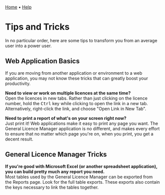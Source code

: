 [Home](https://cityssm.github.io/general-licence-manager/)
•
[Help](https://cityssm.github.io/general-licence-manager/docs/)

# Tips and Tricks

In no particular order, here are some tips to transform you
from an average user into a power user.

## Web Application Basics

If you are moving from another application or environment to a web application,
you may not know these tricks that can greatly boost your productivity.

**Need to view or work on multiple licences at the same time?**<br />
Open the licences in new tabs.  Rather than just clicking on the licence number,
hold the <kbd>Ctrl</kbd> key while clicking to open the link in a new tab.
Alternatively, right-click the link, and choose "Open Link in New Tab".

**Need to print a report of what's on your screen right now?**<br />
Just print it!  Web applications make it easy to print any page you want.
The General Licence Manager application is no different, and makes every effort
to ensure that no matter which page you're on, when you print, you get a decent result.

## General Licence Manager Tricks

**If you're good with Microsoft Excel (or another spreadsheet application),
you can build pretty much any report you need.**<br />
Most tables used by the General Licence Manager can be exported from the Reports page.
Look for the full table exports.
These exports also contain the keys necessary to link the tables together.
